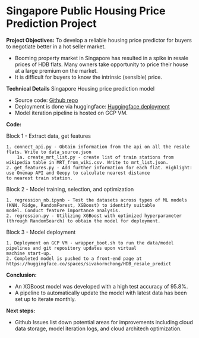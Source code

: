 # Singapore Public Housing Price Prediction Project
**Project Objectives:**
To develop a reliable housing price predictor for buyers to negotiate better in a hot seller market. 
-	Booming property market in Singapore has resulted in a spike in resale prices of HDB flats. Many owners take opportunity to price their house at a large premium on the market.
-	It is difficult for buyers to know the intrinsic (sensible) price.

**Technical Details**
Singapore Housing price prediction model
- Source code: <a href="https://github.com/sivakornchong/hdb_project">Github repo</a>
- Deployment is done via huggingface: <a href="https://huggingface.co/spaces/sivakornchong/HDB_resale_predict">Huggingface deployment</a>
- Model iteration pipeline is hosted on GCP VM.   

**Code:**

Block 1 - Extract data, get features 

    1. connect_api.py - Obtain information from the api on all the resale flats. Write to data_source.json
        1a. create_mrt_list.py - create list of train stations from wikipedia table in MRT_from_wiki.csv. Write to mrt_list.json.
    2. get_features.py - Add further information for each flat. Highlight: use Onemap API and Geopy to calculate nearest distance 
    to nearest train station.

Block 2 - Model training, selection, and optimization

    1. regression_nb.ipynb - Test the datasets across types of ML models (KNN. Ridge, RandomForest, XGBoost) to identify suitable 
    model. Conduct feature importance analysis. 
    2. regression.py - Utilizing XGBoost with optimized hyperparameter (through RandomSearch) to obtain the model for deployment.

Block 3 - Model deployment

    1. Deployment on GCP VM - wrapper_boot.sh to run the data/model pipelines and git repository updates upon virtual 
    machine start-up. 
    2. Completed model is pushed to a front-end page at https://huggingface.co/spaces/sivakornchong/HDB_resale_predict 

**Conclusion:**
-	An XGBoost model was developed with a high test accuracy of 95.8%. 
-	A pipeline to automatically update the model with latest data has been set up to iterate monthly. 

**Next steps:**
-    Github Issues list down potential areas for improvements including cloud data storage, model iteration logs, and cloud architech optimization. 

